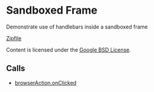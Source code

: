
Sandboxed Frame
=======

Demonstrate use of handlebars inside a sandboxed frame

[Zipfile](http://developer.chrome.com/extensions/examples/howto/sandbox.zip)

Content is licensed under the [Google BSD License](http://code.google.com/google_bsd_license.html).

Calls
-----

* [browserAction.onClicked](http://developer.chrome.com/extensions/browserAction.html#event-onClicked)
